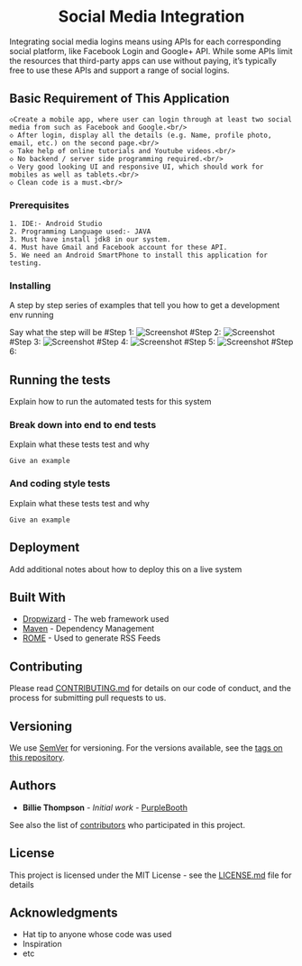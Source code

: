 <H1 align="center">Social Media Integration</H1>
Integrating social media logins means using APIs for each corresponding social platform, like Facebook Login and Google+ API. While some APIs limit the resources that third-party apps can use without paying, it’s typically free to use these APIs and support a range of social logins.

## Basic Requirement of This Application
```
◇Create a mobile app, where user can login through at least two social media from such as Facebook and Google.<br/>
◇ After login, display all the details (e.g. Name, profile photo, email, etc.) on the second page.<br/>
◇ Take help of online tutorials and Youtube videos.<br/>
◇ No backend / server side programming required.<br/>
◇ Very good looking UI and responsive UI, which should work for mobiles as well as tablets.<br/>
◇ Clean code is a must.<br/>

```

### Prerequisites
```
1. IDE:- Android Studio
2. Programming Language used:- JAVA
3. Must have install jdk8 in our system.
4. Must have Gmail and Facebook account for these API.
5. We need an Android SmartPhone to install this application for testing.
```



### Installing

A step by step series of examples that tell you how to get a development env running

Say what the step will be
#Step 1:
![Screenshot](Screenshot(220).png)
#Step 2:
![Screenshot](screenshot.png)
#Step 3:
![Screenshot](screenshot.png)
#Step 4:
![Screenshot](screenshot.png)
#Step 5:
![Screenshot](screenshot.png)
#Step 6:


## Running the tests

Explain how to run the automated tests for this system

### Break down into end to end tests

Explain what these tests test and why

```
Give an example
```

### And coding style tests

Explain what these tests test and why

```
Give an example
```

## Deployment

Add additional notes about how to deploy this on a live system

## Built With

* [Dropwizard](http://www.dropwizard.io/1.0.2/docs/) - The web framework used
* [Maven](https://maven.apache.org/) - Dependency Management
* [ROME](https://rometools.github.io/rome/) - Used to generate RSS Feeds

## Contributing

Please read [CONTRIBUTING.md](https://gist.github.com/PurpleBooth/b24679402957c63ec426) for details on our code of conduct, and the process for submitting pull requests to us.

## Versioning

We use [SemVer](http://semver.org/) for versioning. For the versions available, see the [tags on this repository](https://github.com/your/project/tags). 

## Authors

* **Billie Thompson** - *Initial work* - [PurpleBooth](https://github.com/PurpleBooth)

See also the list of [contributors](https://github.com/your/project/contributors) who participated in this project.

## License

This project is licensed under the MIT License - see the [LICENSE.md](LICENSE.md) file for details

## Acknowledgments

* Hat tip to anyone whose code was used
* Inspiration
* etc
